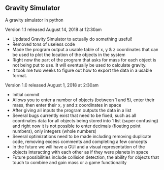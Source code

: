 Gravity Simulator
-----------------

A gravity simulator in python

Version 1.1 released August 14, 2018 at 12:30am
+ Updated Gravity Simulator to actually do something useful!
+ Removed tons of useless code
+ Made the program output a usable table of x, y & z coordinates that can be used to plot the location of the objects in the system
+ Right now the part of the program that asks for mass for each object is not being put to use. It will eventually be used to calculate gravity.
+ It took me two weeks to figure out how to export the data in a usable format.

Version 1.0 released August 1, 2018 at 2:30am
+ Initial commit
+ Allows you to enter a number of objects (between 1 and 5), enter their mass, then enter their x, y and z coordinates in space
+ After giving all inputs the program outputs the data in a list
+ Several bugs currently exist that need to be fixed, such as all coordinates data for all objects being stored into 1 list (super confusing) and right now it is not possible to enter decimals (floating point numbers), only integers (whole numbers)
+ Several optimizations need to be made including removing duplicate code, removing excess comments and completing a few concepts
+ In the future we will have a GUI and a visual representation of the objects interacting with each other as if they were planets in space
+ Future possibilities include collision detection, the ability for objects that touch to combine and gain mass or a game functionality

